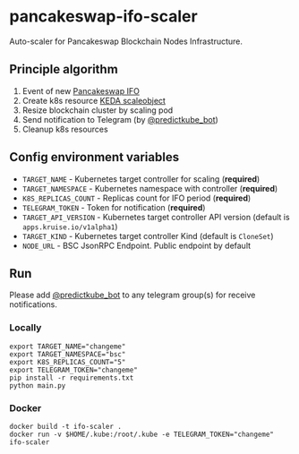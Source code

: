 # pancakeswap-ifo-scaler

Auto-scaler for Pancakeswap Blockchain Nodes Infrastructure.

## Principle algorithm

1. Event of new [Pancakeswap IFO](https://pancakeswap.finance/ifo)
2. Create k8s resource [KEDA scaleobject](https://keda.sh/docs/2.7/scalers/cron/)
3. Resize blockchain cluster by scaling pod
4. Send notification to Telegram (by [@predictkube_bot](https://t.me/predictkube_bot))
5. Cleanup k8s resources

## Config environment variables


* `TARGET_NAME` - Kubernetes target controller for scaling (**required**)
* `TARGET_NAMESPACE` - Kubernetes namespace with controller (**required**)
* `K8S_REPLICAS_COUNT` - Replicas count for IFO period (**required**)
* `TELEGRAM_TOKEN` - Token for notification (**required**)
* `TARGET_API_VERSION` - Kubernetes target controller API version (default is `apps.kruise.io/v1alpha1`)
* `TARGET_KIND` - Kubernetes target controller Kind (default is `CloneSet`)
* `NODE_URL` - BSC JsonRPC Endpoint. Public endpoint by default

## Run

Please add [@predictkube_bot](https://t.me/predictkube_bot) to any telegram group(s) for receive notifications.

### Locally

    export TARGET_NAME="changeme"
    export TARGET_NAMESPACE="bsc"
    export K8S_REPLICAS_COUNT="5"
    export TELEGRAM_TOKEN="changeme"
    pip install -r requirements.txt
    python main.py

### Docker

    docker build -t ifo-scaler .
    docker run -v $HOME/.kube:/root/.kube -e TELEGRAM_TOKEN="changeme" ifo-scaler